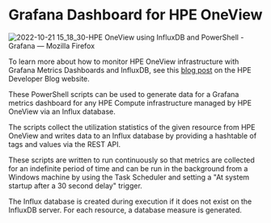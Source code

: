 # Grafana Dashboard for HPE OneView

![2022-10-21 15_18_30-HPE OneView using InfluxDB and PowerShell - Grafana — Mozilla Firefox](https://user-images.githubusercontent.com/13134334/197205198-643b505a-a67b-4ef4-8bec-c8be80515c32.png)

To learn more about how to monitor HPE OneView infrastructure with Grafana Metrics Dashboards and InfluxDB, see this [blog post](https://developer.hpe.com/blog/how-to-monitor-hpe-oneview-infrastructure-with-grafana-metrics-dashboards-and-influxdb/) on the HPE Developer Blog website.

These PowerShell scripts can be used to generate data for a Grafana metrics dashboard for any HPE Compute infrastructure managed by HPE OneView via an Influx database.

The scripts collect the utilization statistics of the given resource from HPE OneView and writes data to an Influx database 
by providing a hashtable of tags and values via the REST API.  

These scripts are written to run continuously so that metrics are collected for an indefinite period of time and can be run in the background
from a Windows machine by using the Task Scheduler and setting a "At system startup after a 30 second delay" trigger. 

The Influx database is created during execution if it does not exist on the InfluxDB server. For each resource, a database measure is generated.

